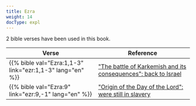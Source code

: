 ```yaml
---
title: Ezra
weight: 14
docType: expl
---
```


2 bible verses have been used in this book.

| Verse | Reference |
|-------|-----------|
| {{% bible val="Ezra:1,1-3" link="ezr:1,1-3" lang="en" %}} | ["The battle of Karkemish and its consequences": back to Israel](../exampleSite/content/expl/../expl/content/bowls/armageddon-and-the-battle-of-karkemish#ae51) |
| {{% bible val="Ezra:9" link="ezr:9,-1" lang="en" %}} | ["Origin of the Day of the Lord": were still in slavery](../exampleSite/content/expl/../expl/background/israel/the-day-of-the-lord#674e) |
